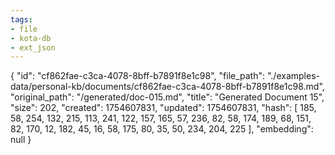 ```yaml
---
tags:
- file
- kota-db
- ext_json
---
```

{
  "id": "cf862fae-c3ca-4078-8bff-b7891f8e1c98",
  "file_path": "./examples-data/personal-kb/documents/cf862fae-c3ca-4078-8bff-b7891f8e1c98.md",
  "original_path": "/generated/doc-015.md",
  "title": "Generated Document 15",
  "size": 202,
  "created": 1754607831,
  "updated": 1754607831,
  "hash": [
    185,
    58,
    254,
    132,
    215,
    113,
    241,
    122,
    157,
    165,
    57,
    236,
    82,
    58,
    174,
    189,
    68,
    151,
    82,
    170,
    12,
    182,
    45,
    16,
    58,
    175,
    80,
    35,
    50,
    234,
    204,
    225
  ],
  "embedding": null
}